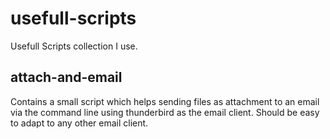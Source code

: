 usefull-scripts
===============

Usefull Scripts collection I use.


attach-and-email
----------------

Contains a small script which helps sending files as attachment to an email via the command line using thunderbird as the email client. Should be easy to adapt to any other email client.
